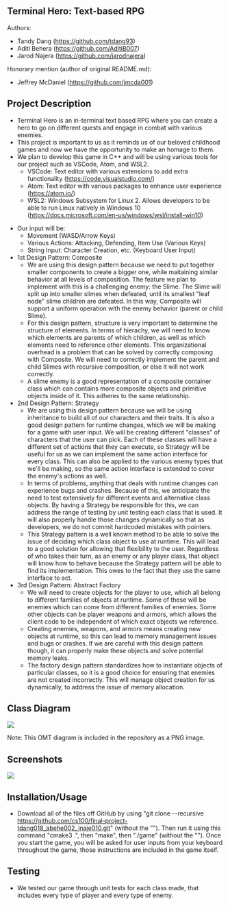## Terminal Hero: Text-based RPG
 
Authors: 
- Tandy Dang (https://github.com/tdang93)
- Aditi Behera (https://github.com/AditiB007)
- Jarod Najera (https://github.com/jarodnajera)
 
Honorary mention (author of original README.md):
- Jeffrey McDaniel (https://github.com/jmcda001)

## Project Description
- Terminal Hero is an in-terminal text based RPG where you can create a hero to go on different quests and engage in combat with various enemies. 
- This project is important to us as it reminds us of our beloved childhood games and now we have the opportunity to make an homage to them. 
- We plan to develop this game in C++ and will be using various tools for our project such as VSCode, Atom, and WSL2.
  * VSCode: Text editor with various extensions to add extra functionality (https://code.visualstudio.com/)
  * Atom: Text editor with various packages to enhance user experience (https://atom.io/)
  * WSL2: Windows Subsystem for Linux 2. Allows developers to be able to run Linux natively in Windows 10 (https://docs.microsoft.com/en-us/windows/wsl/install-win10)
* Our input will be:
  * Movement (WASD/Arrow Keys)
  * Various Actions: Attacking, Defending, Item Use (Various Keys)
  * String Input: Character Creation, etc. (Keyboard User Input)
* 1st Design Pattern: Composite
  * We are using this design pattern because we need to put together smaller components to create a bigger one, while maitaining similar behavior at all levels of composition. The feature we plan to implement with this is a challenging enemy: the Slime. The Slime will split up into smaller slimes when defeated, until its smallest "leaf node" slime children are defeated. In this way, Composite will support a uniform operation with the enemy behavior (parent or child Slime).
  * For this design pattern, structure is very important to determine the structure of elements. In terms of hierachy, we will need to know which elements are parents of which children, as well as which elements need to reference other elements. This organizational overhead is a problem that can be solved by correctly composing with Composite. We will need to correctly implement the parent and child Slimes with recursive composition, or else it will not work correctly.
  * A slime enemy is a good representation of a composite container class which can contains more composite objects and primitive objects inside of it. This adheres to the same relationship.
* 2nd Design Pattern: Strategy
  * We are using this design pattern because we will be using inheritance to build all of our characters and their traits. It is also a good design pattern for runtime changes, which we will be making for a game with user input. We will be creating different "classes" of characters that the user can pick. Each of these classes will have a different set of actions that they can execute, so Strategy will be useful for us as we can implement the same action interface for every class. This can also be applied to the various enemy types that we'll be making, so the same action interface is extended to cover the enemy's actions as well. 
  * In terms of problems, anything that deals with runtime changes can experience bugs and crashes. Because of this, we anticipate the need to test extensively for different events and alternative class objects. By having a Strategy be responsible for this, we can address the range of testing by unit testing each class that is used. It will also properly handle those changes dynamically so that as developers, we do not commit hardcoded mistakes with pointers.
  * This Strategy pattern is a well known method to be able to solve the issue of deciding which class object to use at runtime. This will lead to a good solution for allowing that flexibility to the user. Regardless of who takes their turn, as an enemy or any player class, that object will know how to behave because the Strategy pattern will be able to find its implementation. This owes to the fact that they use the same interface to act. 
* 3rd Design Pattern: Abstract Factory
  * We will need to create objects for the player to use, which all belong to different families of objects at runtime. Some of these will be enemies which can come from different families of enemies. Some other objects can be player weapons and armors, which allows the client code to be independent of which exact objects we reference.
  * Creating enemies, weapons, and armors means creating new objects at runtime, so this can lead to memory management issues and bugs or crashes. If we are careful with this design pattern though, it can properly make these objects and solve potential memory leaks. 
  * The factory design pattern standardizes how to instantiate objects of particular classes, so it is a good choice for ensuring that enemies are not created incorrectly. This will manage object creation for us dynamically, to address the issue of memory allocation.

## Class Diagram
![](https://github.com/cs100/final-project-tdang018_abehe002_jnaje010/blob/master/CS100_OMT-Diagram.png)

Note: This OMT diagram is included in the repository as a PNG image.

 ## Screenshots
 ![](https://github.com/cs100/final-project-tdang018_abehe002_jnaje010/blob/master/game.png)
 ## Installation/Usage
 - Download all of the files off GitHub by using "git clone --recursive https://github.com/cs100/final-project-tdang018_abehe002_jnaje010.git" (without the ""). Then run it using this command "cmake3 .", then "make", then "./game" (without the ""). Once you start the game, you will be asked for user inputs from your keyboard throughout the game, those instructions are included in the game itself.
 ## Testing
 - We tested our game through unit tests for each class made, that includes every type of player and every type of enemy.
 

